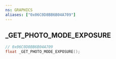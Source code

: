 ```yaml
---
ns: GRAPHICS
aliases: ["0x06C0D8BB6B04A709"]
---
```

## _GET_PHOTO_MODE_EXPOSURE

```c
// 0x06C0D8BB6B04A709
float _GET_PHOTO_MODE_EXPOSURE();
```

